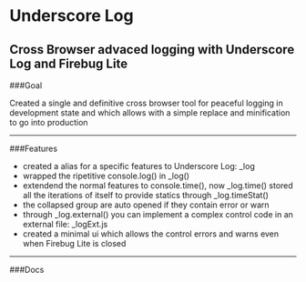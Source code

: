 Underscore Log
==============

## Cross Browser advaced logging with Underscore Log and Firebug Lite

###Goal

Created a single and definitive cross browser tool for peaceful logging in development state and which allows with a simple replace and minification to go into production

----------------------------------------------------------------------------

###Features

<ul>
<li>created a alias for a specific features to Underscore Log: _log</li>
<li>wrapped the ripetitive console.log() in _log()</li>
<li>extendend the normal features to console.time(), now _log.time() stored all the iterations of itself to provide statics through _log.timeStat()</li>
<li>the collapsed group are auto opened if they contain error or warn</li>
<li>through _log.external() you can implement a complex control code in an external file: _logExt.js</li>
<li>created a minimal ui which allows the control errors and warns even when Firebug Lite is closed</li>
</ul>

----------------------------------------------------------------------------

###Docs
